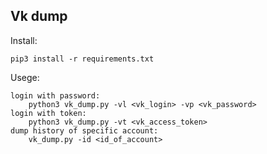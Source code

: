 Vk dump
-------
Install:
```
pip3 install -r requirements.txt 
```
Usege:
```
login with password:
	python3 vk_dump.py -vl <vk_login> -vp <vk_password>
login with token:
	python3 vk_dump.py -vt <vk_access_token>
dump history of specific account:
	vk_dump.py -id <id_of_account>
```
